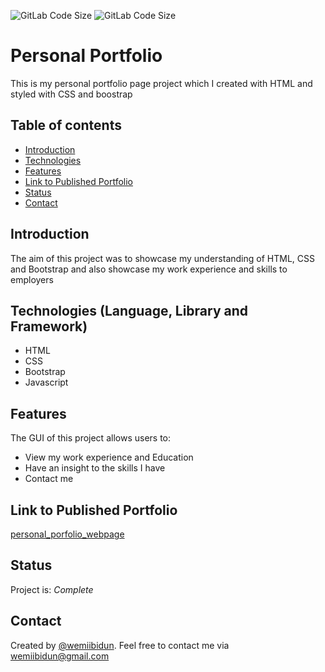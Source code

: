 
![GitLab Code Size](https://img.shields.io/github/languages/code-size/wemiibidun/personal_portfolio)
![GitLab Code Size](https://flat.badgen.net/github/status/micromatch/micromatch)


# Personal Portfolio
This is my personal portfolio page project which I created with HTML and styled with CSS and boostrap

## Table of contents
* [Introduction](#introduction)
* [Technologies](#technologies-language-library-and-framework)
* [Features](#features)
* [Link to Published Portfolio](#link-to-published-portfolio)
* [Status](#status)
* [Contact](#contact)


## Introduction
The aim of this project was to showcase my understanding of HTML, CSS and Bootstrap and also showcase my work experience and skills to employers


## Technologies (Language, Library and Framework)
* HTML
* CSS
* Bootstrap
* Javascript

## Features
The GUI of this project allows users to:
* View my work experience and Education
* Have an insight to the skills I have
* Contact me

## Link to Published Portfolio

[personal_porfolio_webpage](https://wemiibidun.github.io/personal_portfolio/)

## Status
Project is: _Complete_

## Contact
Created by [@wemiibidun](https://twitter.com/wemiibidun/). Feel free to contact me via wemiibidun@gmail.com


